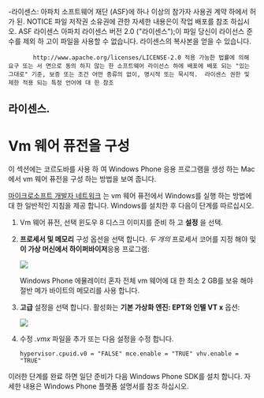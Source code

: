 -라이센스: 아파치 소프트웨어 재단 (ASF)에 하나 이상의 참가자 사용권 계약 하에서 허가 된. NOTICE 파일 저작권 소유권에 관한 자세한 내용은이 작업 배포를 참조 하십시오. ASF 라이센스 아파치 라이센스 버전 2.0 ("라이센스");이 파일 당신이 라이선스 준수를 제외 하 고이 파일을 사용할 수 없습니다. 라이센스의 복사본을 얻을 수 있습니다.

           http://www.apache.org/licenses/LICENSE-2.0 적용 가능한 법률에 의해 요구 또는 서 면으로 동의 하지 않는 한 소프트웨어 라이선스 하에 배포에 배포 되는 "있는 그대로" 기준, 보증 또는 조건 어떤 종류의 없이, 명시적 또는 묵시적.  라이센스 권한 및 제한 적용 되는 특정 언어에 대 한 참조
    

## 라이센스.

# Vm 웨어 퓨전을 구성

이 섹션에는 코르도바를 사용 하 여 Windows Phone 응용 프로그램을 생성 하는 Mac에서 vm 웨어 퓨전을 구성 하는 방법을 보여 줍니다.

[마이크로소프트 개발자 네트워크][1] 는 vm 웨어 퓨전에서 Windows를 실행 하는 방법에 대 한 일반적인 지침을 제공 합니다. Windows를 설치한 후 다음이 단계를 따르십시오.

 [1]: http://msdn.microsoft.com/en-US/library/windows/apps/jj945426

1.  Vm 웨어 퓨전, 선택 윈도우 8 디스크 이미지를 준비 하 고 **설정** 을 선택.

2.  **프로세서 및 메모리** 구성 옵션을 선택 합니다. *두 개의* 프로세서 코어를 지정 해야 및 **이 가상 머신에서 하이퍼바이저**응용 프로그램:
    
    ![][2]
    
    Windows Phone 에뮬레이터 혼자 전체 vm 웨어에 대 한 최소 2 GB를 보유 해야 절반 메가 바이트의 메모리를 사용 합니다.

3.  **고급** 설정을 선택 합니다. 활성화는 **기본 가상화 엔진: EPT와 인텔 VT x** 옵션:
    
    ![][3]

4.  수정 *.vmx* 파일을 추가 또는 다음 설정을 수정 합니다.
    
        hypervisor.cpuid.v0 = "FALSE" mce.enable = "TRUE" vhv.enable = "TRUE"
        

 [2]: img/guide/platforms/wp8/vmware_memory_opts.png
 [3]: img/guide/platforms/wp8/vmware_advanced_opts.png

이러한 단계를 완료 하면 일단 준비가 다음 Windows Phone SDK를 설치 합니다. 자세한 내용은 Windows Phone 플랫폼 설명서를 참조 하십시오.
